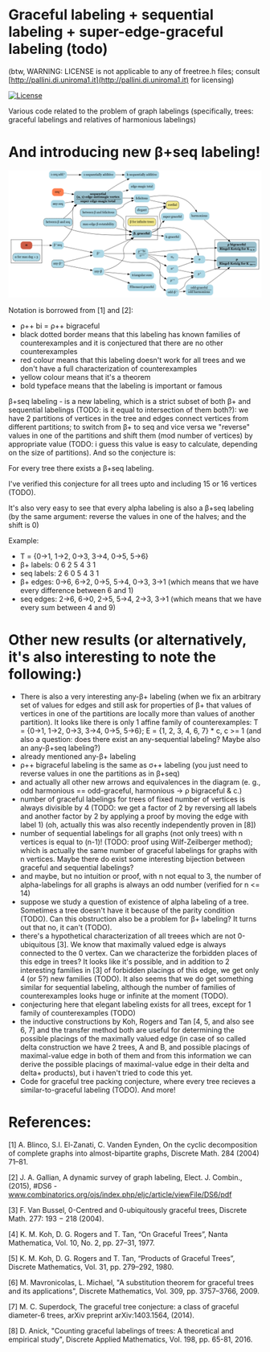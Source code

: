 # Graceful labeling + sequential labeling + super-edge-graceful labeling (todo)

(btw, WARNING: LICENSE is not applicable to any of freetree.h files; consult [http://pallini.di.uniroma1.it](http://pallini.di.uniroma1.it) for licensing)

[![License](http://img.shields.io/:license-mit-blue.svg)](http://doge.mit-license.org)


Various code related to the problem of graph labelings (specifically, trees: graceful labelings and relatives of harmonious labelings)

# And introducing new β+seq labeling!
![Tree labelings](/diagram/tree_labelings.png)

Notation is borrowed from [1] and [2]:
* ρ++ bi = ρ++ bigraceful
* black dotted border means that this labeling has known families of counterexamples and it is conjectured that there are no other counterexamples
* red colour means that this labeling doesn't work for all trees and we don't have a full characterization of counterexamples
* yellow colour means that it's a theorem
* bold typeface means that the labeling is important or famous

β+seq labeling - is a new labeling, which is a strict subset of both β+ and sequential labelings (TODO: is it equal to intersection of them both?): we have 2 partitions of vertices in the tree and edges connect vertices from different partitions; to switch from β+ to seq and vice versa we "reverse" values in one of the partitions and shift them (mod number of vertices) by appropriate value (TODO: i guess this value is easy to calculate, depending on the size of partitions). And so the conjecture is:

For every tree there exists a β+seq labeling.

I've verified this conjecture for all trees upto and including 15 or 16 vertices (TODO).

It's also very easy to see that every alpha labeling is also a β+seq labeling (by the same argument: reverse the values in one of the halves; and the shift is 0)

Example:
* T = {0->1, 1->2, 0->3, 3->4, 0->5, 5->6}
* β+ labels: 0 6 2 5 4 3 1
* seq labels: 2 6 0 5 4 3 1
* β+ edges: 0->6, 6->2, 0->5, 5->4, 0->3, 3->1 (which means that we have every difference between 6 and 1)
* seq edges: 2->6, 6->0, 2->5, 5->4, 2->3, 3->1 (which means that we have every sum between 4 and 9)

# Other new results (or alternatively, it's also interesting to note the following:)
* There is also a very interesting any-β+ labeling (when we fix an arbitrary set of values for edges and still ask for properties of β+ that values of vertices in one of the partitions are locally more than values of another partition). It looks like there is only 1 affine family of counterexamples: T = {0->1, 1->2, 0->3, 3->4, 0->5, 5->6}; E = {1, 2, 3, 4, 6, 7} * c, c >= 1 (and also a question: does there exist an any-sequential labeling? Maybe also an any-β+seq labeling?)
* already mentioned any-β+ labeling
* ρ++ bigraceful labeling is the same as σ++ labeling (you just need to reverse values in one the partitions as in β+seq)
* and actually all other new arrows and equivalences in the diagram (e. g., odd harmonious == odd-graceful, harmonious -> ρ bigraceful & c.)
* number of graceful labelings for trees of fixed number of vertices is always divisible by 4 (TODO: we get a factor of 2 by reversing all labels and another factor by 2 by applying a proof by moving the edge with label 1) (oh, actually this was also recently independently proven in [8])
* number of sequential labelings for all graphs (not only trees) with n vertices is equal to (n-1)! (TODO: proof using Wilf-Zeilberger method); which is actually the same number of graceful labelings for graphs with n vertices. Maybe there do exist some interesting bijection between graceful and sequential labelings?
* and maybe, but no intuition or proof, with n not equal to 3, the number of alpha-labelings for all graphs is always an odd number (verified for n <= 14)
* suppose we study a question of existence of alpha labeling of a tree. Sometimes a tree doesn't have it because of the parity condition (TODO). Can this obstruction also be a problem for β+ labeling? It turns out that no, it can't (TODO).
* there's a hypothetical characterization of all treees which are not 0-ubiquitous [3]. We know that maximally valued edge is always connected to the 0 vertex. Can we characterize the forbidden places of this edge in trees? It looks like it's possible, and in addition to 2 interesting families in [3] of forbidden placings of this edge, we get only 4 (or 5?) new families (TODO). It also seems that we do get something similar for sequential labeling, although the number of families of counterexamples looks huge or infinite at the moment (TODO).
* conjecturing here that elegant labeling exists for all trees, except for 1 family of counterexamples (TODO)
* the inductive constructions by Koh, Rogers and Tan [4, 5, and also see 6, 7] and the transfer method both are useful for determining the possible placings of the maximally valued edge (in case of so called delta construction we have 2 trees, A and B, and possible placings of maximal-value edge in both of them and from this information we can derive the possible placings of maximal-value edge in their delta and delta+ products), but i haven't tried to code this yet.
* Code for graceful tree packing conjecture, where every tree recieves a similar-to-graceful labeling (TODO). And more!
# References:

[1]  A. Blinco, S.I. El-Zanati, C. Vanden Eynden, On the cyclic decomposition of complete graphs into almost-bipartite graphs, Discrete Math. 284 (2004) 71–81.

[2] J. A. Gallian, A dynamic survey of graph labeling, Elect. J. Combin., (2015), #DS6 - www.combinatorics.org/ojs/index.php/eljc/article/viewFile/DS6/pdf

[3] F. Van Bussel, 0-Centred and 0-ubiquitously graceful trees, Discrete Math. 277: 193 − 218 (2004).

[4] K. M. Koh, D. G. Rogers and T. Tan, “On Graceful Trees”, Nanta Mathematica, Vol. 10, No. 2, pp. 27–31, 1977.

[5] K. M. Koh, D. G. Rogers and T. Tan, “Products of Graceful Trees”, Discrete Mathematics, Vol. 31, pp. 279–292, 1980.

[6] M. Mavronicolas, L. Michael, "A substitution theorem for graceful trees and its applications", Discrete Mathematics, Vol. 309, pp. 3757–3766, 2009.

[7] M. C. Superdock, The graceful tree conjecture: a class of graceful diameter-6 trees, arXiv preprint arXiv:1403.1564, (2014).

[8] D. Anick, "Counting graceful labelings of trees: A theoretical and empirical study", Discrete Applied Mathematics, Vol. 198, pp. 65-81, 2016.

